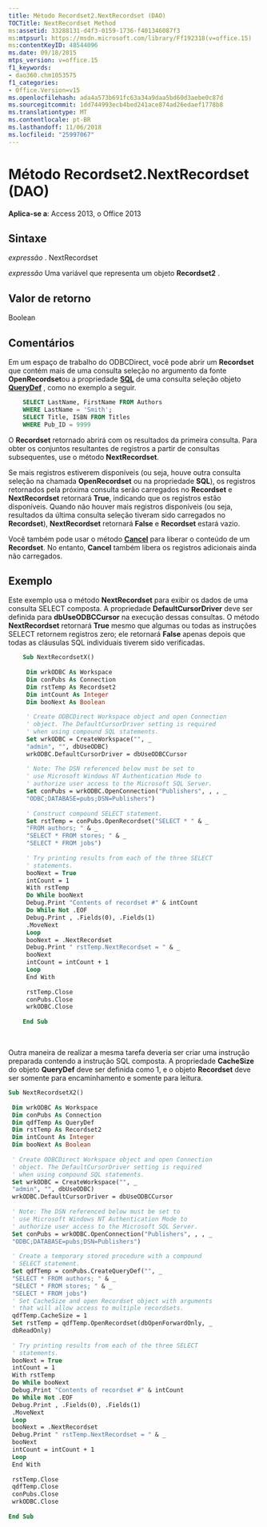 ```yaml
---
title: Método Recordset2.NextRecordset (DAO)
TOCTitle: NextRecordset Method
ms:assetid: 33288131-d4f3-0159-1736-f401346087f3
ms:mtpsurl: https://msdn.microsoft.com/library/Ff192318(v=office.15)
ms:contentKeyID: 48544096
ms.date: 09/18/2015
mtps_version: v=office.15
f1_keywords:
- dao360.chm1053575
f1_categories:
- Office.Version=v15
ms.openlocfilehash: ada4a573b691fc63a34a9daa5bd60d3aebe0c87d
ms.sourcegitcommit: 1dd744993ecb4bed241ace874ad26edaef1778b8
ms.translationtype: MT
ms.contentlocale: pt-BR
ms.lasthandoff: 11/06/2018
ms.locfileid: "25997067"
---
```

# <a name="recordset2nextrecordset-method-dao"></a>Método Recordset2.NextRecordset (DAO)


**Aplica-se a**: Access 2013, o Office 2013

## <a name="syntax"></a>Sintaxe

*expressão* . NextRecordset

*expressão* Uma variável que representa um objeto **Recordset2** .

## <a name="return-value"></a>Valor de retorno

Boolean

## <a name="remarks"></a>Comentários

Em um espaço de trabalho do ODBCDirect, você pode abrir um **Recordset** que contém mais de uma consulta seleção no argumento da fonte **OpenRecordset**ou a propriedade **[SQL](querydef-sql-property-dao.md)** de uma consulta seleção objeto **[QueryDef](querydef-object-dao.md)** , como no exemplo a seguir.

```sql
    SELECT LastName, FirstName FROM Authors 
    WHERE LastName = 'Smith'; 
    SELECT Title, ISBN FROM Titles 
    WHERE Pub_ID = 9999 
```

O **Recordset** retornado abrirá com os resultados da primeira consulta. Para obter os conjuntos resultantes de registros a partir de consultas subsequentes, use o método **NextRecordset**.

Se mais registros estiverem disponíveis (ou seja, houve outra consulta seleção na chamada **OpenRecordset** ou na propriedade **SQL**), os registros retornados pela próxima consulta serão carregados no **Recordset** e **NextRecordset** retornará **True**, indicando que os registros estão disponíveis. Quando não houver mais registros disponíveis (ou seja, resultados da última consulta seleção tiveram sido carregados no **Recordset**), **NextRecordset** retornará **False** e **Recordset** estará vazio.

Você também pode usar o método **[Cancel](connection-cancel-method-dao.md)** para liberar o conteúdo de um **Recordset**. No entanto, **Cancel** também libera os registros adicionais ainda não carregados.

## <a name="example"></a>Exemplo

Este exemplo usa o método **NextRecordset** para exibir os dados de uma consulta SELECT composta. A propriedade **DefaultCursorDriver** deve ser definida para **dbUseODBCCursor** na execução dessas consultas. O método **NextRecordset** retornará **True** mesmo que algumas ou todas as instruções SELECT retornem registros zero; ele retornará **False** apenas depois que todas as cláusulas SQL individuais tiverem sido verificadas.

```vb
    Sub NextRecordsetX() 
     
     Dim wrkODBC As Workspace 
     Dim conPubs As Connection 
     Dim rstTemp As Recordset2 
     Dim intCount As Integer 
     Dim booNext As Boolean 
     
     ' Create ODBCDirect Workspace object and open Connection 
     ' object. The DefaultCursorDriver setting is required 
     ' when using compound SQL statements. 
     Set wrkODBC = CreateWorkspace("", _ 
     "admin", "", dbUseODBC) 
     wrkODBC.DefaultCursorDriver = dbUseODBCCursor 
     
     ' Note: The DSN referenced below must be set to 
     ' use Microsoft Windows NT Authentication Mode to 
     ' authorize user access to the Microsoft SQL Server. 
     Set conPubs = wrkODBC.OpenConnection("Publishers", , , _ 
     "ODBC;DATABASE=pubs;DSN=Publishers") 
     
     ' Construct compound SELECT statement. 
     Set rstTemp = conPubs.OpenRecordset("SELECT * " & _ 
     "FROM authors; " & _ 
     "SELECT * FROM stores; " & _ 
     "SELECT * FROM jobs") 
     
     ' Try printing results from each of the three SELECT 
     ' statements. 
     booNext = True 
     intCount = 1 
     With rstTemp 
     Do While booNext 
     Debug.Print "Contents of recordset #" & intCount 
     Do While Not .EOF 
     Debug.Print , .Fields(0), .Fields(1) 
     .MoveNext 
     Loop 
     booNext = .NextRecordset 
     Debug.Print " rstTemp.NextRecordset = " & _ 
     booNext 
     intCount = intCount + 1 
     Loop 
     End With 
     
     rstTemp.Close 
     conPubs.Close 
     wrkODBC.Close 
     
    End Sub 
```

<br/>

Outra maneira de realizar a mesma tarefa deveria ser criar uma instrução preparada contendo a instrução SQL composta. A propriedade **CacheSize** do objeto **QueryDef** deve ser definida como 1, e o objeto **Recordset** deve ser somente para encaminhamento e somente para leitura.

```vb 
Sub NextRecordsetX2() 
 
 Dim wrkODBC As Workspace 
 Dim conPubs As Connection 
 Dim qdfTemp As QueryDef 
 Dim rstTemp As Recordset2 
 Dim intCount As Integer 
 Dim booNext As Boolean 
 
 ' Create ODBCDirect Workspace object and open Connection 
 ' object. The DefaultCursorDriver setting is required 
 ' when using compound SQL statements. 
 Set wrkODBC = CreateWorkspace("", _ 
 "admin", "", dbUseODBC) 
 wrkODBC.DefaultCursorDriver = dbUseODBCCursor 
 
 ' Note: The DSN referenced below must be set to 
 ' use Microsoft Windows NT Authentication Mode to 
 ' authorize user access to the Microsoft SQL Server. 
 Set conPubs = wrkODBC.OpenConnection("Publishers", , , _ 
 "ODBC;DATABASE=pubs;DSN=Publishers") 
 
 ' Create a temporary stored procedure with a compound 
 ' SELECT statement. 
 Set qdfTemp = conPubs.CreateQueryDef("", _ 
 "SELECT * FROM authors; " & _ 
 "SELECT * FROM stores; " & _ 
 "SELECT * FROM jobs") 
 ' Set CacheSize and open Recordset object with arguments 
 ' that will allow access to multiple recordsets. 
 qdfTemp.CacheSize = 1 
 Set rstTemp = qdfTemp.OpenRecordset(dbOpenForwardOnly, _ 
 dbReadOnly) 
 
 ' Try printing results from each of the three SELECT 
 ' statements. 
 booNext = True 
 intCount = 1 
 With rstTemp 
 Do While booNext 
 Debug.Print "Contents of recordset #" & intCount 
 Do While Not .EOF 
 Debug.Print , .Fields(0), .Fields(1) 
 .MoveNext 
 Loop 
 booNext = .NextRecordset 
 Debug.Print " rstTemp.NextRecordset = " & _ 
 booNext 
 intCount = intCount + 1 
 Loop 
 End With 
 
 rstTemp.Close 
 qdfTemp.Close 
 conPubs.Close 
 wrkODBC.Close 
 
End Sub 
 
```

